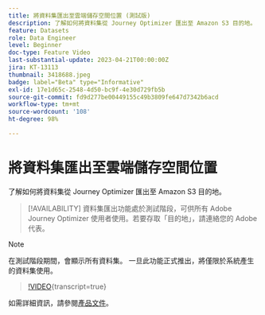 ```yaml
---
title: 將資料集匯出至雲端儲存空間位置 (測試版)
description: 了解如何將資料集從 Journey Optimizer 匯出至 Amazon S3 目的地。
feature: Datasets
role: Data Engineer
level: Beginner
doc-type: Feature Video
last-substantial-update: 2023-04-21T00:00:00Z
jira: KT-13113
thumbnail: 3418688.jpeg
badge: label="Beta" type="Informative"
exl-id: 17e1d65c-2548-4d50-bc9f-4e30d729fb5b
source-git-commit: fd9d277be00449155c49b3809fe647d7342b6acd
workflow-type: tm+mt
source-wordcount: '108'
ht-degree: 98%

---
```


# 將資料集匯出至雲端儲存空間位置

了解如何將資料集從 Journey Optimizer 匯出至 Amazon S3 目的地。

>[!AVAILABILITY]
>資料集匯出功能處於測試階段，可供所有 Adobe Journey Optimizer 使用者使用。若要存取「目的地」，請連絡您的 Adobe 代表。

>[!NOTE]
>在測試階段期間，會顯示所有資料集。 一旦此功能正式推出，將僅限於系統產生的資料集使用。

>[!VIDEO](https://video.tv.adobe.com/v/3418688/?quality=12&learn=on){transcript=true}

如需詳細資訊，請參閱[產品文件](https://experienceleague.adobe.com/docs/journey-optimizer/using/data-management/datasets/export-datasets.html?lang=zh-Hant)。
